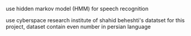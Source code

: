 use hidden markov model (HMM) for speech recognition

use cyberspace research institute of shahid beheshti's datatset for this project, dataset contain even number in persian language
